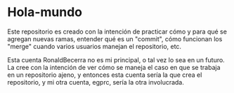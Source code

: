 # Hola-mundo
Este repositorio es creado con la intención de practicar cómo y para qué se agregan nuevas ramas, entender qué es un "commit", cómo funcionan los "merge" cuando varios usuarios manejan el repositorio, etc.

Esta cuenta RonaldBecerra no es mi principal, o tal vez lo sea en un futuro. La cree con la intención de ver cómo se maneja el caso en que se trabaja en un repositorio ajeno, y entonces esta cuenta sería la que crea el repositorio, y mi otra cuenta, egprc, sería la otra involucrada.
